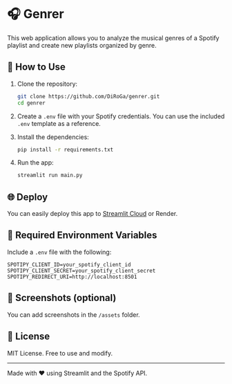 # 🎧 Genrer

This web application allows you to analyze the musical genres of a Spotify playlist and create new playlists organized by genre.

## 🚀 How to Use

1. Clone the repository:
   ```bash
   git clone https://github.com/DiRoGa/genrer.git
   cd genrer
   ```

2. Create a `.env` file with your Spotify credentials. You can use the included `.env` template as a reference.

3. Install the dependencies:
   ```bash
   pip install -r requirements.txt
   ```

4. Run the app:
   ```bash
   streamlit run main.py
   ```

## 🌐 Deploy

You can easily deploy this app to [Streamlit Cloud](https://streamlit.io/cloud) or Render.

## 🔐 Required Environment Variables

Include a `.env` file with the following:

```env
SPOTIPY_CLIENT_ID=your_spotify_client_id
SPOTIPY_CLIENT_SECRET=your_spotify_client_secret
SPOTIPY_REDIRECT_URI=http://localhost:8501
```

## 📸 Screenshots (optional)

You can add screenshots in the `/assets` folder.

## 📄 License

MIT License. Free to use and modify.

---

Made with ❤️ using Streamlit and the Spotify API.